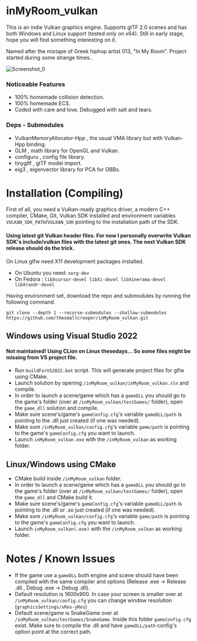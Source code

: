 # inMyRoom_vulkan
This is an indie Vulkan graphics engine. Supports glTF 2.0 scenes and has both Windows and Linux support (tested only on x64).
Still in early stage, hope you will find something interesting on it.

Named after the mixtape of Greek hiphop artist 013, "In My Room". Project started during some strange times..

![Screenshot_0](https://i.imgur.com/rCjelC7.png)

### Noticeable Features
* 100% homemade collision detection.
* 100% homemade ECS.
* Coded with care and love. Debugged with salt and tears.

### Deps - Submodules
* VulkanMemoryAllocator-Hpp , the usual VMA library but with Vulkan-Hpp binding.
* GLM , math library for OpenGL and Vulkan.
* configuru , config file library.
* tinygltf , glTF model import.
* eig3 , eigenvector library for PCA for OBBs.

# Installation (Compiling)

  First of all, you need a Vulkan-ready graphics driver, a modern C++ compiler, CMake, Git, Vulkan SDK installed and environment variables `VULKAN_SDK_PATH`/`VULKAN_SDK` pointing to the installation path of the SDK.

#### Using latest git Vulkan header files. For now I personally overwrite Vulkan SDK's include/vulkan files with the latest git ones. The next Vulkan SDK release should do the trick.
  
  On Linux glfw need X11 development packages installed.
  * On Ubuntu you need:
`xorg-dev`
  * On Fedora :
`libXcursor-devel libXi-devel libXinerama-devel libXrandr-devel`

  Having environment set, download the repo and submodules by running the following command.
```
git clone --depth 1 --recurse-submodules --shallow-submodules https://github.com/thesmallcreeper/inMyRoom_vulkan.git
```
 ## Windows using Visual Studio 2022

 #### Not maintained! Using CLion on Linux thesedays... So some files might be missing from VS project file.  
 
 * Run `buildForVS2022.bat` script. This will generate project files for glfw using CMake.
 * Launch solution by opening `/inMyRoom_vulkan/inMyRoom_vulkan.sln` and compile. 
 * In order to launch a scene/game which has a `gameDLL` you should go to the game's folder (over at `/inMyRoom_vulkan/testGames/` folder), open the `game_dll` solution and compile.
 * Make sure scene's/game's `gameConfig.cfg`'s variable `gameDLL/path` is pointing to the .dll just created (if one was needed).
 * Make sure `/inMyRoom_vulkan/config.cfg`'s variable `game/path` is pointing to the game's `gameConfig.cfg` you want to launch.
 * Launch `inMyRoom_vulkan.exe` with the `/inMyRoom_vulkan` as working folder.

 ## Linux/Windows using CMake
 
 * CMake build inside `/inMyRoom_vulkan` folder.
 * In order to launch a scene/game which has a `gameDLL` you should go to the game's folder (over at `/inMyRoom_vulkan/testGames/` folder), open the `game_dll` and CMake build it.
 * Make sure scene's/game's `gameConfig.cfg`'s variable `gameDLL/path` is pointing to the .dll or .so just created (if one was needed).
 * Make sure `/inMyRoom_vulkan/config.cfg`'s variable `game/path` is pointing to the game's `gameConfig.cfg` you want to launch.
 * Launch `inMyRoom_vulkan(.exe)` with the `/inMyRoom_vulkan` as working folder.

 # Notes / Known Issues

 * If the game use a `gameDLL` both engine and scene should have been compiled with the same compiler and options (Release .exe -> Release .dll , Debug .exe -> Debug .dll).
 * Default resolution is 1600x900. In case your screen is smaller over at `/inMyRoom_vulkan/config.cfg` you can change window resolution (`graphicsSettings/xRes-yRes`)
 * Default scene/game is SnakeGame over at `/inMyRoom_vulkan/testGames/SnakeGame`. Inside this folder `gameConfig.cfg` exist. Make sure to compile the .dll and have `gameDLL/path` config's option point at the correct path.
 

